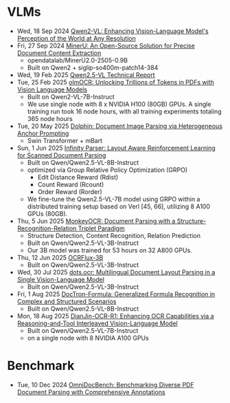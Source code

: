 
# VLMs
- Wed, 18 Sep 2024 [Qwen2-VL: Enhancing Vision-Language Model's Perception of the World at Any Resolution](https://arxiv.org/abs/2409.12191)
- Fri, 27 Sep 2024 [MinerU: An Open-Source Solution for Precise Document Content Extraction](https://arxiv.org/abs/2409.18839)
  - opendatalab/MinerU2.0-2505-0.9B
  - Built on Qwen2 + siglip-so400m-patch14-384
- Wed, 19 Feb 2025 [Qwen2.5-VL Technical Report](https://arxiv.org/abs/2502.13923)
- Tue, 25 Feb 2025 [olmOCR: Unlocking Trillions of Tokens in PDFs with Vision Language Models](https://arxiv.org/abs/2502.18443)
  - Built on Qwen2-VL-7B-Instruct
  - We use single node with 8 x NVIDIA H100 (80GB) GPUs. A single training run took 16 node hours, with all training experiments totaling 365 node hours
- Tue, 20 May 2025 [Dolphin: Document Image Parsing via Heterogeneous Anchor Prompting](https://arxiv.org/abs/2505.14059)
  - Swin Transformer + mBart
- Sun, 1 Jun 2025 [Infinity Parser: Layout Aware Reinforcement Learning for Scanned Document Parsing](https://arxiv.org/abs/2506.03197)
  - Built on Qwen/Qwen2.5-VL-8B-Instruct
  - optimized via Group Relative Policy Optimization (GRPO)
    - Edit Distance Reward (Rdist)
    - Count Reward (Rcount)
    - Order Reward (Rorder)
  - We fine-tune the Qwen2.5-VL-7B model using GRPO within a distributed training setup based on Verl [45, 66], utilizing 8 A100 GPUs (80GB).
- Thu, 5 Jun 2025 [MonkeyOCR: Document Parsing with a Structure-Recognition-Relation Triplet Paradigm](https://arxiv.org/abs/2506.05218)
  - Structure Detection, Content Recognition, Relation Prediction
  - Built on Qwen/Qwen2.5-VL-3B-Instruct
  - Our 3B model was trained for 53 hours on 32 A800 GPUs.
- Thu, 12 Jun 2025 [OCRFlux-3B](https://huggingface.co/ChatDOC/OCRFlux-3B)
  - Built on Qwen/Qwen2.5-VL-3B-Instruct
- Wed, 30 Jul 2025 [dots.ocr: Multilingual Document Layout Parsing in a Single Vision-Language Model](https://huggingface.co/rednote-hilab/dots.ocr)
  - Built on Qwen/Qwen2.5-VL-3B-Instruct
- Fri, 1 Aug 2025 [DocTron-Formula: Generalized Formula Recognition in Complex and Structured Scenarios](https://arxiv.org/abs/2508.00311)
  - Built on Qwen/Qwen2.5-VL-8B-Instruct
- Mon, 18 Aug 2025 [DianJin-OCR-R1: Enhancing OCR Capabilities via a Reasoning-and-Tool Interleaved Vision-Language Model](https://arxiv.org/abs/2508.13238)
  - Built on Qwen/Qwen2.5-VL-7B-Instruct
  - on a single node with 8 NVIDIA A100 GPUs

# Benchmark
- Tue, 10 Dec 2024 [OmniDocBench: Benchmarking Diverse PDF Document Parsing with Comprehensive Annotations](https://arxiv.org/abs/2412.07626)